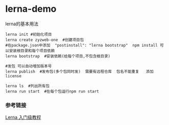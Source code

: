 # lerna-demo
lerna的基本用法

```shell
lerna init #初始化项目
lerna create zyzweb-one  #创建项目包
#在package.json中添加  "postinstall": "lerna bootstrap"  npm install 可以安装根目录和每个项目依赖
lerna bootstrap  #安装依赖(给每个项目,不包含根目录)

#发包 可以自动增加版本号
lerna publish  #发布包(多个包同时发)  需要有远程仓库  包名不能重复   添加license

lerna ls  #列出所有包
lerna run start  #在每个包运行npm run start
```


### 参考链接

[Lerna 入门级教程](https://juejin.cn/post/6980887310980087815)